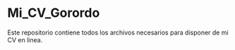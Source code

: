 # Mi_CV_Gorordo
Este repositorio contiene todos los archivos necesarios para disponer de mi CV en linea.
